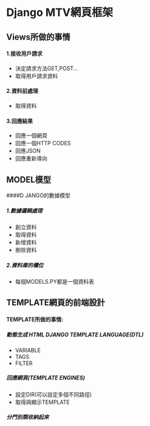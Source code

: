 # Django MTV網頁框架

## Views所做的事情

#### 1.接收用戶請求
* 決定請求方法GET,POST...
* 取得用戶請求資料

#### 2.資料前處理
* 取得資料
#### 3.回應結果
* 回應一個網頁
* 回應一個HTTP CODES
* 回應JSON
* 回應重新導向

## MODEL模型
####D JANGO的數據模型
##### 1.數據邏輯處理
* 創立資料
* 取得資料
* 新增資料
* 刪除資料
##### 2.資料庫的欄位
* 每個MODELS.PY都是一個資料表

## TEMPLATE網頁的前端設計
#### TEMPLATE所做的事情:
##### 動態生成 HTML DJANGO TEMPLATE LANGUAGE(DTL)
* VARIABLE
* TAGS
* FILTER
##### 回應網頁(TEMPLATE ENGINES)
* 設定DIR(可以設定多個不同路徑)
* 取得與顯示TEMPLATE
##### 分門別類收納起來


